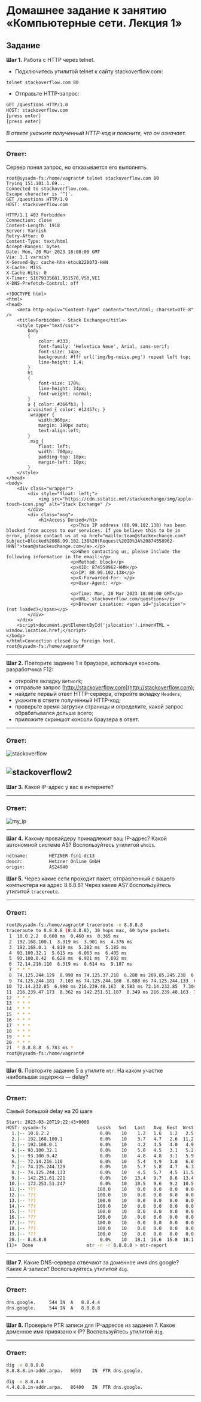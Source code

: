# Домашнее задание к занятию «Компьютерные сети. Лекция 1»

## Задание

**Шаг 1.** Работа c HTTP через telnet.

- Подключитесь утилитой telnet к сайту stackoverflow.com:

`telnet stackoverflow.com 80`
 
- Отправьте HTTP-запрос:

```bash
GET /questions HTTP/1.0
HOST: stackoverflow.com
[press enter]
[press enter]
```
*В ответе укажите полученный HTTP-код и поясните, что он означает.*

---
### Ответ:
Сервер понял запрос, но отказывается его выполнять.
```
root@sysadm-fs:/home/vagrant# telnet stackoverflow.com 80
Trying 151.101.1.69...
Connected to stackoverflow.com.
Escape character is '^]'.
GET /questions HTTP/1.0
HOST: stackoverflow.com

HTTP/1.1 403 Forbidden
Connection: close
Content-Length: 1918
Server: Varnish
Retry-After: 0
Content-Type: text/html
Accept-Ranges: bytes
Date: Mon, 20 Mar 2023 18:08:00 GMT
Via: 1.1 varnish
X-Served-By: cache-hhn-etou8220073-HHN
X-Cache: MISS
X-Cache-Hits: 0
X-Timer: S1679335681.951570,VS0,VE1
X-DNS-Prefetch-Control: off

<!DOCTYPE html>
<html>
<head>
    <meta http-equiv="Content-Type" content="text/html; charset=UTF-8" />
    <title>Forbidden - Stack Exchange</title>
    <style type="text/css">
		body
		{
			color: #333;
			font-family: 'Helvetica Neue', Arial, sans-serif;
			font-size: 14px;
			background: #fff url('img/bg-noise.png') repeat left top;
			line-height: 1.4;
		}
		h1
		{
			font-size: 170%;
			line-height: 34px;
			font-weight: normal;
		}
		a { color: #366fb3; }
		a:visited { color: #12457c; }
		.wrapper {
			width:960px;
			margin: 100px auto;
			text-align:left;
		}
		.msg {
			float: left;
			width: 700px;
			padding-top: 18px;
			margin-left: 18px;
		}
    </style>
</head>
<body>
    <div class="wrapper">
		<div style="float: left;">
			<img src="https://cdn.sstatic.net/stackexchange/img/apple-touch-icon.png" alt="Stack Exchange" />
		</div>
		<div class="msg">
			<h1>Access Denied</h1>
                        <p>This IP address (88.99.102.138) has been blocked from access to our services. If you believe this to be in error, please contact us at <a href="mailto:team@stackexchange.com?Subject=Blocked%2088.99.102.138%20(Request%20ID%3A%20874558962-HHN)">team@stackexchange.com</a>.</p>
                        <p>When contacting us, please include the following information in the email:</p>
                        <p>Method: block</p>
                        <p>XID: 874558962-HHN</p>
                        <p>IP: 88.99.102.138</p>
                        <p>X-Forwarded-For: </p>
                        <p>User-Agent: </p>
                        
                        <p>Time: Mon, 20 Mar 2023 18:08:00 GMT</p>
                        <p>URL: stackoverflow.com/questions</p>
                        <p>Browser Location: <span id="jslocation">(not loaded)</span></p>
		</div>
	</div>
	<script>document.getElementById('jslocation').innerHTML = window.location.href;</script>
</body>
</html>Connection closed by foreign host.
root@sysadm-fs:/home/vagrant# 

```

---

**Шаг 2.** Повторите задание 1 в браузере, используя консоль разработчика F12:

 - откройте вкладку `Network`;
 - отправьте запрос [http://stackoverflow.com](http://stackoverflow.com);
 - найдите первый ответ HTTP-сервера, откройте вкладку `Headers`;
 - укажите в ответе полученный HTTP-код;
 - проверьте время загрузки страницы и определите, какой запрос обрабатывался дольше всего;
 - приложите скриншот консоли браузера в ответ.

---
### Ответ:
![stackoverflow](assets/img/stackoverflow.png)

![stackoverflow2](assets/img/stackoverflow2.png)
---

**Шаг 3.** Какой IP-адрес у вас в интернете?

---
### Ответ:
![my_ip](assets/img/my_ip.png)

---

**Шаг 4.** Какому провайдеру принадлежит ваш IP-адрес? Какой автономной системе AS? Воспользуйтесь утилитой `whois`.

```bash
netname:        HETZNER-fsn1-dc13
descr:          Hetzner Online GmbH
origin:         AS24940
```

**Шаг 5.** Через какие сети проходит пакет, отправленный с вашего компьютера на адрес 8.8.8.8? Через какие AS? Воспользуйтесь утилитой `traceroute`.

---
### Ответ:

```bash
root@sysadm-fs:/home/vagrant# traceroute -n 8.8.8.8
traceroute to 8.8.8.8 (8.8.8.8), 30 hops max, 60 byte packets
 1  10.0.2.2  0.608 ms  0.460 ms  0.365 ms
 2  192.168.100.1  3.319 ms  3.901 ms  4.376 ms
 3  192.168.0.1  4.819 ms  5.282 ms  5.185 ms
 4  93.100.32.1  5.615 ms  6.063 ms  6.405 ms
 5  93.100.0.42  6.628 ms  6.921 ms  7.692 ms
 6  72.14.216.110  8.319 ms  8.614 ms  9.187 ms
 7  * * *
 8  74.125.244.129  8.998 ms 74.125.37.218  6.288 ms 209.85.245.238  6.741 ms
 9  74.125.244.181  7.103 ms 74.125.244.180  8.888 ms 74.125.244.133  6.840 ms
10  72.14.232.85  6.998 ms 216.239.48.163  8.583 ms 72.14.232.85  7.304 ms
11  216.239.47.173  8.362 ms 142.251.51.187  8.349 ms 216.239.48.163  7.711 ms
12  * * *
13  * * *
14  * * *
15  * * *
16  * * *
17  * * *
18  * * *
19  * * *
20  * * *
21  * 8.8.8.8  6.783 ms *
root@sysadm-fs:/home/vagrant# 
```

---

**Шаг 6.** Повторите задание 5 в утилите `mtr`. На каком участке наибольшая задержка — delay?

---
### Ответ:
Самый большой delay на 20 шаге
```bash
Start: 2023-03-20T19:22:43+0000
HOST: sysadm-fs                   Loss%   Snt   Last   Avg  Best  Wrst StDev
  1.|-- 10.0.2.2                   0.0%    10    1.2   1.6   1.2   2.5   0.5
  2.|-- 192.168.100.1              0.0%    10    3.7   4.7   2.6  11.2   2.4
  3.|-- 192.168.0.1                0.0%    10    4.2   4.5   4.0   4.9   0.3
  4.|-- 93.100.32.1                0.0%    10    5.0   4.5   3.1   5.2   0.7
  5.|-- 93.100.0.42                0.0%    10    4.8   4.8   3.1   5.9   0.7
  6.|-- 72.14.216.110              0.0%    10    5.4   4.9   3.8   6.0   0.6
  7.|-- 74.125.244.129             0.0%    10    5.7   5.8   4.7   6.3   0.4
  8.|-- 74.125.244.133             0.0%    10    4.5   5.7   4.5  11.5   2.1
  9.|-- 142.251.61.221             0.0%    10   13.4   9.7   8.6  13.4   1.8
 10.|-- 172.253.51.247             0.0%    10   10.5   9.6   9.2  10.5   0.4
 11.|-- ???                       100.0    10    0.0   0.0   0.0   0.0   0.0
 12.|-- ???                       100.0    10    0.0   0.0   0.0   0.0   0.0
 13.|-- ???                       100.0    10    0.0   0.0   0.0   0.0   0.0
 14.|-- ???                       100.0    10    0.0   0.0   0.0   0.0   0.0
 15.|-- ???                       100.0    10    0.0   0.0   0.0   0.0   0.0
 16.|-- ???                       100.0    10    0.0   0.0   0.0   0.0   0.0
 17.|-- ???                       100.0    10    0.0   0.0   0.0   0.0   0.0
 18.|-- ???                       100.0    10    0.0   0.0   0.0   0.0   0.0
 19.|-- ???                       100.0    10    0.0   0.0   0.0   0.0   0.0
 20.|-- 8.8.8.8                    0.0%    10   18.1  16.6  15.8  18.1   0.7
[1]+  Done                    mtr -n -r 8.8.8.8 > mtr-report
```

---

**Шаг 7.** Какие DNS-сервера отвечают за доменное имя dns.google? Какие A-записи? Воспользуйтесь утилитой `dig`.

---
### Ответ:

```bash
dns.google.		544	IN	A	8.8.4.4
dns.google.		544	IN	A	8.8.8.8
```

---

**Шаг 8.** Проверьте PTR записи для IP-адресов из задания 7. Какое доменное имя привязано к IP? Воспользуйтесь утилитой `dig`.

---
### Ответ:

```bash
dig -x 8.8.8.8
8.8.8.8.in-addr.arpa.	6693	IN	PTR	dns.google.

dig -x 8.8.4.4
4.4.8.8.in-addr.arpa.	86400	IN	PTR	dns.google.

```

---